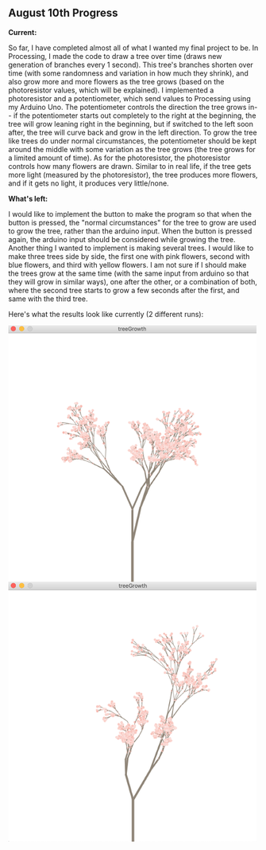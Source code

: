 ## August 10th Progress

**Current:**

So far, I have completed almost all of what I wanted my final project to be. In Processing, I made the code to draw a tree over time (draws new generation of branches every 1 second). This tree's branches shorten over time (with some randomness and variation in how much they shrink), and also grow more and more flowers as the tree grows (based on the photoresistor values, which will be explained). I implemented a photoresistor and a potentiometer, which send values to Processing using my Arduino Uno. The potentiometer controls the direction the tree grows in-- if the potentiometer starts out completely to the right at the beginning, the tree will grow leaning right in the beginning, but if switched to the left soon after, the tree will curve back and grow in the left direction. To grow the tree like trees do under normal circumstances, the potentiometer should be kept around the middle with some variation as the tree grows (the tree grows for a limited amount of time). As for the photoresistor, the photoresistor controls how many flowers are drawn. Similar to in real life, if the tree gets more light (measured by the photoresistor), the tree produces more flowers, and if it gets no light, it produces very little/none. 

**What's left:**

I would like to implement the button to make the program so that when the button is pressed, the "normal circumstances" for the tree to grow are used to grow the tree, rather than the arduino input. When the button is pressed again, the arduino input should be considered while growing the tree. Another thing I wanted to implement is making several trees. I would like to make three trees side by side, the first one with pink flowers, second with blue flowers, and third with yellow flowers. I am not sure if I should make the trees grow at the same time (with the same input from arduino so that they will grow in similar ways), one after the other, or a combination of both, where the second tree starts to grow a few seconds after the first, and same with the third tree.

Here's what the results look like currently (2 different runs):

<img src="treePic1.png" width=500 align=center> <img src="treePic2.png" width=500>
